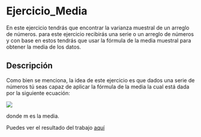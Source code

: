 # Ejercicio_Media
En este ejercicio tendrás que encontrar la varianza muestral de un arreglo de números. para este ejercicio recibirás una serie o un arreglo de números y con base en estos tendrás que usar la fórmula de la media muestral para obtener la media de los datos.
## Descripción
Como bien se menciona, la idea de este ejercicio es que dados una serie de números tú seas capaz de aplicar la fórmula de la media la cual está dada por la siguiente ecuación:

<img src=https://www.gstatic.com/education/formulas2/397133473/en/mean.svg>

donde m es la media.

Puedes ver el resultado del trabajo [aquí](https://jito-jito.github.io/Ejercicio_Media/)
